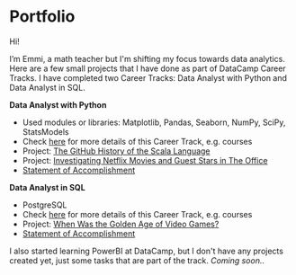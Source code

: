 # Portfolio


Hi!

I’m Emmi, a math teacher but I'm shifting my focus towards data analytics. Here are a few small projects that I have done as part of DataCamp Career Tracks. I have completed two Career Tracks: Data Analyst with Python and Data Analyst in SQL.

<b>Data Analyst with Python</b>
<ul>
  <li>Used modules or libraries: Matplotlib, Pandas, Seaborn, NumPy, SciPy, StatsModels</li>
  <li>Check <a href="https://github.com/emmituuk/Portfolio/blob/main/Career%20Track:%20Data%20Analyst%20with%20Python">here</a> for more details of this Career Track, e.g. courses</li>
  <li>Project: <a href="https://github.com/emmituuk/Portfolio/blob/main/02_The_GitHub_History_of_the_Scala_Language.ipynb">The GitHub History of the Scala Language</a></li>
  <li>Project: <a href="https://github.com/emmituuk/Portfolio/blob/main/03_Investigating_Netflix_Movies_and_Guest_Stars_in_The_Office.ipynb">Investigating Netflix Movies and Guest Stars in The Office</a></li>
  <li><a href="https://github.com/emmituuk/Portfolio/blob/main/Statement%20of%20Accomplishment_Python.pdf">Statement of Accomplishment</a></li>
</ul>

<b>Data Analyst in SQL</b>
<ul>
  <li>PostgreSQL</li>
  <li>Check <a href="https://github.com/emmituuk/Portfolio/blob/main/Career%20Track:%20Data%20Analyst%20in%20SQL">here</a> for more details of this Career Track, e.g. courses</li>
  <li>Project: <a href="https://github.com/emmituuk/Portfolio/blob/main/01_When_Was_the_Golden_Age_of_Video_Games.ipynb">When Was the Golden Age of Video Games?</a></li>
  <li><a href="https://github.com/emmituuk/Portfolio/blob/main/Statement%20of%20Accomplishment_SQL.pdf">Statement of Accomplishment</a>
</li>
</ul>


I also started learning PowerBI at DataCamp, but I don't have any projects created yet, just some tasks that are part of the track. *Coming soon..*
